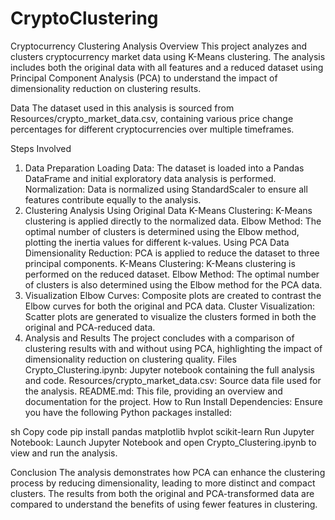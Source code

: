 # CryptoClustering
Cryptocurrency Clustering Analysis
Overview
This project analyzes and clusters cryptocurrency market data using K-Means clustering. The analysis includes both the original data with all features and a reduced dataset using Principal Component Analysis (PCA) to understand the impact of dimensionality reduction on clustering results.

Data
The dataset used in this analysis is sourced from Resources/crypto_market_data.csv, containing various price change percentages for different cryptocurrencies over multiple timeframes.

Steps Involved
1. Data Preparation
Loading Data: The dataset is loaded into a Pandas DataFrame and initial exploratory data analysis is performed.
Normalization: Data is normalized using StandardScaler to ensure all features contribute equally to the analysis.
2. Clustering Analysis
Using Original Data
K-Means Clustering: K-Means clustering is applied directly to the normalized data.
Elbow Method: The optimal number of clusters is determined using the Elbow method, plotting the inertia values for different k-values.
Using PCA Data
Dimensionality Reduction: PCA is applied to reduce the dataset to three principal components.
K-Means Clustering: K-Means clustering is performed on the reduced dataset.
Elbow Method: The optimal number of clusters is also determined using the Elbow method for the PCA data.
3. Visualization
Elbow Curves: Composite plots are created to contrast the Elbow curves for both the original and PCA data.
Cluster Visualization: Scatter plots are generated to visualize the clusters formed in both the original and PCA-reduced data.
4. Analysis and Results
The project concludes with a comparison of clustering results with and without using PCA, highlighting the impact of dimensionality reduction on clustering quality.
Files
Crypto_Clustering.ipynb: Jupyter notebook containing the full analysis and code.
Resources/crypto_market_data.csv: Source data file used for the analysis.
README.md: This file, providing an overview and documentation for the project.
How to Run
Install Dependencies:
Ensure you have the following Python packages installed:

sh
Copy code
pip install pandas matplotlib hvplot scikit-learn
Run Jupyter Notebook:
Launch Jupyter Notebook and open Crypto_Clustering.ipynb to view and run the analysis.

Conclusion
The analysis demonstrates how PCA can enhance the clustering process by reducing dimensionality, leading to more distinct and compact clusters. The results from both the original and PCA-transformed data are compared to understand the benefits of using fewer features in clustering.
